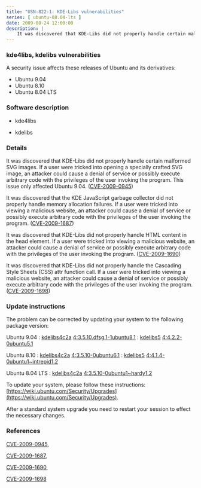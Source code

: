 ```yaml
---
title: "USN-822-1: KDE-Libs vulnerabilities"
series: [ ubuntu-08.04-lts ]
date: 2009-08-24 12:00:00
description: |
    It was discovered that KDE-Libs did not properly handle certain malformed SVG images. If a user were tricked into opening a specially crafted SVG image, an attacker could cause a denial of service or possibly execute arbitrary code with the privileges of the user invoking the program. This issue only affected Ubuntu 9.04. ([CVE-2009-0945](http://people.ubuntu.com/~ubuntu-security/cve/CVE-2009-0945))
--- 
```

 
### kde4libs, kdelibs vulnerabilities

A security issue affects these releases of Ubuntu and its derivatives:

* Ubuntu 9.04
* Ubuntu 8.10
* Ubuntu 8.04 LTS

### Software description

* kde4libs 

* kdelibs 

### Details

It was discovered that KDE-Libs did not properly handle certain malformed SVG images. If a user were tricked into opening a specially crafted SVG image, an attacker could cause a denial of service or possibly execute arbitrary code with the privileges of the user invoking the program. This issue only affected Ubuntu 9.04. ([CVE-2009-0945](http://people.ubuntu.com/~ubuntu-security/cve/CVE-2009-0945))

It was discovered that the KDE JavaScript garbage collector did not properly handle memory allocation failures. If a user were tricked into viewing a malicious website, an attacker could cause a denial of service or possibly execute arbitrary code with the privileges of the user invoking the program. ([CVE-2009-1687](http://people.ubuntu.com/~ubuntu-security/cve/CVE-2009-1687))

It was discovered that KDE-Libs did not properly handle HTML content in the head element. If a user were tricked into viewing a malicious website, an attacker could cause a denial of service or possibly execute arbitrary code with the privileges of the user invoking the program. ([CVE-2009-1690](http://people.ubuntu.com/~ubuntu-security/cve/CVE-2009-1690))

It was discovered that KDE-Libs did not properly handle the Cascading Style Sheets (CSS) attr function call. If a user were tricked into viewing a malicious website, an attacker could cause a denial of service or possibly execute arbitrary code with the privileges of the user invoking the program. ([CVE-2009-1698](http://people.ubuntu.com/~ubuntu-security/cve/CVE-2009-1698)) 

### Update instructions

The problem can be corrected by updating your system to the following package version:

Ubuntu 9.04
 : [kdelibs4c2a](https://launchpad.net/ubuntu/+source/kdelibs) <span> [4:3.5.10.dfsg.1-1ubuntu8.1](https://launchpad.net/ubuntu/+source/kdelibs/4:3.5.10.dfsg.1-1ubuntu8.1) </span> 
 : [kdelibs5](https://launchpad.net/ubuntu/+source/kde4libs) <span> [4:4.2.2-0ubuntu5.1](https://launchpad.net/ubuntu/+source/kde4libs/4:4.2.2-0ubuntu5.1) </span> 

Ubuntu 8.10
 : [kdelibs4c2a](https://launchpad.net/ubuntu/+source/kdelibs) <span> [4:3.5.10-0ubuntu6.1](https://launchpad.net/ubuntu/+source/kdelibs/4:3.5.10-0ubuntu6.1) </span> 
 : [kdelibs5](https://launchpad.net/ubuntu/+source/kde4libs) <span> [4:4.1.4-0ubuntu1~intrepid1.2](https://launchpad.net/ubuntu/+source/kde4libs/4:4.1.4-0ubuntu1~intrepid1.2) </span> 

Ubuntu 8.04 LTS
 : [kdelibs4c2a](https://launchpad.net/ubuntu/+source/kdelibs) <span> [4:3.5.10-0ubuntu1~hardy1.2](https://launchpad.net/ubuntu/+source/kdelibs/4:3.5.10-0ubuntu1~hardy1.2) </span> 

To update your system, please follow these instructions: [https://wiki.ubuntu.com/Security/Upgrades](https://wiki.ubuntu.com/Security/Upgrades).

After a standard system upgrade you need to restart your session to effect the necessary changes. 

### References

 [CVE-2009-0945](http://people.ubuntu.com/~ubuntu-security/cve/CVE-2009-0945), 

 [CVE-2009-1687](http://people.ubuntu.com/~ubuntu-security/cve/CVE-2009-1687), 

 [CVE-2009-1690](http://people.ubuntu.com/~ubuntu-security/cve/CVE-2009-1690), 

 [CVE-2009-1698](http://people.ubuntu.com/~ubuntu-security/cve/CVE-2009-1698)
 
